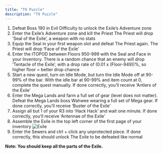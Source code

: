 ```yaml
---
title: "T9 Puzzle"
description: "T9 Puzzle"
---
```


1. Defeat Boss 190 in Evil Difficulty to unlock the Exile’s Adventure zone
2. Enter the Exile’s Adventure zone and kill the Priest The Priest will drop ‘Seal of the Exile’, a weapon with no stats
3. Equip the Seal in your first weapon slot and defeat The Priest again. The Priest will drop ‘Face of the Exile’
4. Enter the ITOPOD between Floors 950-999 with the Seal and Face in your Inventory. There is a random chance that an enemy will drop ‘Tentacle of the Exile’, with a drop rate of (0.01 x (Floor-949))%, so higher floor = better drop chance
5. Start a new quest, turn on Idle Mode, but turn the Idle Mode off at 90-99% of the bar. With the idle bar at 90-99% and item count at 0, complete the quest manually. If done correctly, you’ll receive ‘Antlers of the Exile’
6. Enter the Mega Lands and farm a full set of gear (level does not matter). Defeat the Mega Lands boss Wahwee wearing a full set of Mega gear. If done correctly, you’ll receive ‘Buster of the Exile’
7. Assign all but 1 of your R3 into ‘Hack Hack’ and wait one minute. If done correctly, you’ll receive ‘Antennae of the Exile’
8. Assemble the Exile in the top left corner of the first page of your inventory
![Exile](/ngu-guide/exile.png)
9. Enter the Sewers and ctrl + click any unprotected piece. If done correctly, this should unlock The Exile to be defeated like normal

**Note: You should keep all the parts of the Exile.**